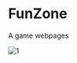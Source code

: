 # FunZone
A game webpages

![1](https://github.com/ankit071105/FunZone/assets/139707943/d5de2e01-c03a-4707-ac6b-3e088e2f6da4)
